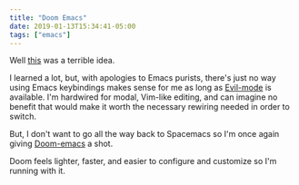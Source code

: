 ```yaml
---
title: "Doom Emacs"
date: 2019-01-13T15:34:41-05:00
tags: ["emacs"]
---
```


Well [this](https://www.baty.net/2019/mastering-emacs-again/) was a terrible
idea.

I learned a lot, but, with apologies to Emacs purists, there's just no way using
Emacs keybindings makes sense for me as long as
[Evil-mode](https://github.com/emacs-evil/evil) is available. I'm hardwired for
modal, Vim-like editing, and can imagine no benefit that would make it worth the
necessary rewiring needed in order to switch.

But, I don't want to go all the way back to Spacemacs so I'm once again giving
[Doom-emacs](https://github.com/hlissner/doom-emacs/tree/develop) a shot.

Doom feels lighter, faster, and easier to configure and customize so I'm running
with it.



